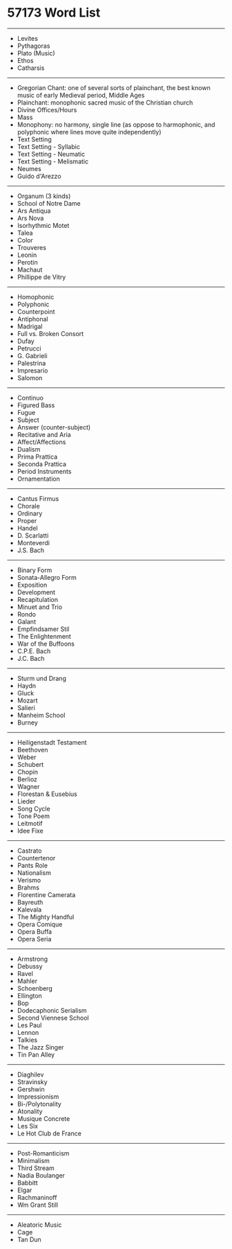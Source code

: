 # 57173 Word List

---

- Levites
- Pythagoras
- Plato (Music)
- Ethos
- Catharsis

---

- Gregorian Chant: one of several sorts of plainchant, the best known music of early Medieval period, Middle Ages
- Plainchant: monophonic sacred music of the Christian church
- Divine Offices/Hours
- Mass
- Monophony: no harmony, single line (as oppose to harmophonic, and polyphonic where lines move quite independently)
- Text Setting
- Text Setting - Syllabic
- Text Setting - Neumatic
- Text Setting - Melismatic
- Neumes
- Guido d'Arezzo

---

- Organum (3 kinds)
- School of Notre Dame
- Ars Antiqua
- Ars Nova
- Isorhythmic Motet
- Talea
- Color
- Trouveres
- Leonin
- Perotin
- Machaut
- Phillippe de Vitry

---

- Homophonic
- Polyphonic
- Counterpoint
- Antiphonal
- Madrigal
- Full vs. Broken Consort
- Dufay
- Petrucci
- G. Gabrieli
- Palestrina
- Impresario
- Salomon

---

- Continuo
- Figured Bass
- Fugue
- Subject
- Answer (counter-subject)
- Recitative and Aria
- Affect/Affections
- Dualism
- Prima Prattica
- Seconda Prattica
- Period Instruments
- Ornamentation

---

- Cantus Firmus
- Chorale
- Ordinary
- Proper
- Handel
- D. Scarlatti
- Monteverdi
- J.S. Bach

---

- Binary Form
- Sonata-Allegro Form
- Exposition
- Development
- Recapitulation
- Minuet and Trio
- Rondo
- Galant
- Empfindsamer Stil
- The Enlightenment
- War of the Buffoons
- C.P.E. Bach
- J.C. Bach

---

- Sturm und Drang
- Haydn
- Gluck
- Mozart
- Salieri
- Manheim School
- Burney

---

- Heiligenstadt Testament
- Beethoven
- Weber
- Schubert
- Chopin
- Berlioz
- Wagner
- Florestan & Eusebius
- Lieder
- Song Cycle
- Tone Poem
- Leitmotif
- Idee Fixe

---

- Castrato
- Countertenor
- Pants Role
- Nationalism
- Verismo
- Brahms
- Florentine Camerata
- Bayreuth
- Kalevala
- The Mighty Handful
- Opera Comique
- Opera Buffa
- Opera Seria

---

- Armstrong
- Debussy
- Ravel
- Mahler
- Schoenberg
- Ellington
- Bop
- Dodecaphonic Serialism
- Second Viennese School
- Les Paul
- Lennon
- Talkies
- The Jazz Singer
- Tin Pan Alley

---

- Diaghilev
- Stravinsky
- Gershwin
- Impressionism
- Bi-/Polytonality
- Atonality
- Musique Concrete
- Les Six
- Le Hot Club de France

---

- Post-Romanticism
- Minimalism
- Third Stream
- Nadia Boulanger
- Babbitt
- Elgar
- Rachmaninoff
- Wm Grant Still

---

- Aleatoric Music
- Cage
- Tan Dun
